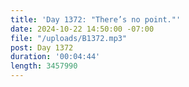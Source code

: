 ```yaml
---
title: 'Day 1372: "There’s no point."'
date: 2024-10-22 14:50:00 -07:00
file: "/uploads/B1372.mp3"
post: Day 1372
duration: '00:04:44'
length: 3457990
---
```


